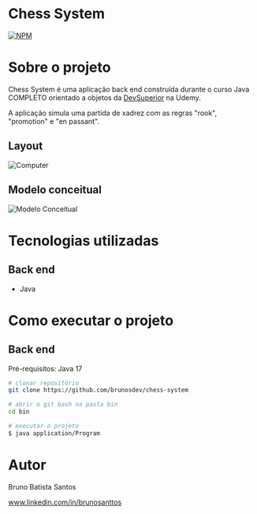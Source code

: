 # Chess System 
[![NPM](https://img.shields.io/npm/l/react)](https://github.com/brunosdev/chess-system/blob/main/LICENSE) 

# Sobre o projeto

Chess System é uma aplicação back end construída durante o curso Java COMPLETO orientado a objetos da [DevSuperior](https://devsuperior.com "Site da DevSuperior") na Udemy.

A aplicação simula uma partida de xadrez com as regras "rook", "promotion" e "en passant".

## Layout 
![Computer](https://user-images.githubusercontent.com/102170718/210257834-40dafb3f-eae3-4fe6-a795-c37537dbb99b.png)

## Modelo conceitual
![Modelo Conceitual](https://github.com/acenelio/chess-system-design/blob/master/chess-system-design.png)

# Tecnologias utilizadas
## Back end
- Java

# Como executar o projeto

## Back end
Pré-requisitos: Java 17

```bash
# clonar repositório
git clone https://github.com/brunosdev/chess-system

# abrir o git bash na pasta bin
cd bin

# executar o projeto
$ java application/Program
```

# Autor

Bruno Batista Santos

www.linkedin.com/in/brunosanttos


